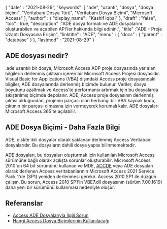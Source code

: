 {
  "date" : "2021-08-29",
  "keywords" :[ "ade", "uzantı", "dosya", "dosya biçimi", "Veritabanı Dosya Türü", "Veritabanı Dosya Biçimi", "Microsoft Access" ],
  "author" : {
    "display_name" : "Kashif Iqbal"
},
  "draft" : "false",
  "toc" : true,
  "description" :"ADE dosya formatı ve ADE dosyalarını oluşturabilen ve açabilen API'ler hakkında bilgi edinin.",
  "title" :"ADE - Proje Uzantı Dosyasına Erişim",
  "linktitle" : "ADE",
  "menu" : {
    "docs" : {
      "parent" : "database"
}
},
  "lastmod" : "2021-08-29"
}

## ADE dosyası nedir?

.ade uzantılı bir dosya, Microsoft Access ADP proje dosyasında yer alan bilgilerin derlenmiş çıktısını içeren bir Microsoft Access Projesi dosyasıdır. Visual Basic for Applications (VBA) dışındaki Access proje dosyasındaki bilgiler, ADE dosyalarında derlenmiş biçimde bulunur. Veriler, dosya boyutunu azaltmak ve Access'te performansı artırmak için bu dosyalarda sıkıştırılmış biçimde depolanır. ADE, Access proje dosyasının derlenmiş çıktısı olduğundan, projenin parçası olan herhangi bir VBA kaynak kodu, çıktının bir parçası olmasına izin vermeyerek korumalı kalır. ADE dosyaları Microsoft Access 365'te açılabilir.

## ADE Dosya Biçimi - Daha Fazla Bilgi

ADE, diskte ikili dosyalar olarak saklanan derlenmiş Access Veritabanı dosyalarıdır. Bu dosyaların dahili dosya yapısı bilinmemektedir.

ADE dosyaları, bu dosyaları oluşturmak için kullanılan Microsoft Access sürümüne bağlı olarak açılışta sorunlar oluşturabilir. Microsoft Access 2010'un 64 bit sürümünü kullanan ve MDE, [ACCDE](/tr/database/accde/) veya ADE dosyaları olarak derlenen Access veritabanlarının Microsoft Access 2021 Service Pack 1'de (SP1) yeniden derlenmesi gerekir. Access 2010 SP1 ile düzgün çalışın. Bu sorun, Access 2010 SP1'in VBE7.dll dosyasının (sürüm 7.00.1619) daha yeni bir sürümünü kullanması nedeniyle oluşur.

## Referanslar

* [Access ADE Dosyalarıyla İlgili Sorun](https://learn.microsoft.com/en-us/office/troubleshoot/access/error-run-compiled-mde-accde-ade)
* [Hangi Access Dosya Biçimlerinin Kullanılacağı](https://support.microsoft.com/en-us/office/which-access-file-format-should-i-use-012d9ab3-d14c-479e-b617-be66f9070b41)
